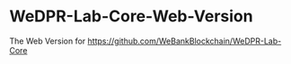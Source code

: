 # WeDPR-Lab-Core-Web-Version
The Web Version for https://github.com/WeBankBlockchain/WeDPR-Lab-Core
